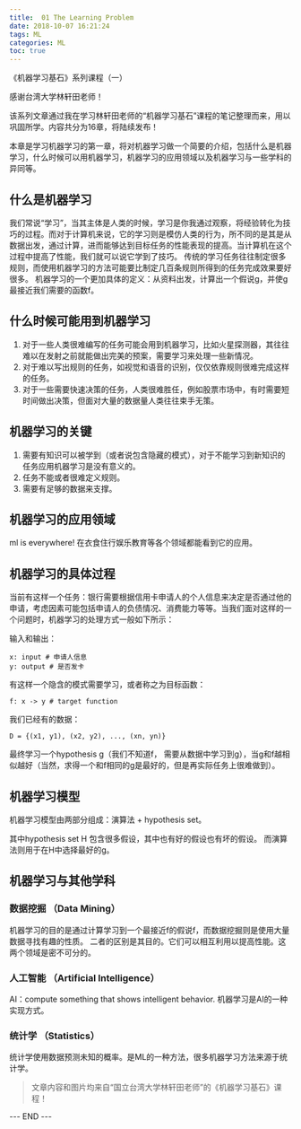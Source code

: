 ```yaml
---
title:  01 The Learning Problem
date: 2018-10-07 16:21:24
tags: ML
categories: ML
toc: true
---
```


《机器学习基石》系列课程（一）

感谢台湾大学林轩田老师！

该系列文章通过我在学习林轩田老师的“机器学习基石”课程的笔记整理而来，用以巩固所学。内容共分为16章，将陆续发布！

本章是学习机器学习的第一章，将对机器学习做一个简要的介绍，包括什么是机器学习，什么时候可以用机器学习，机器学习的应用领域以及机器学习与一些学科的异同等。

<!-- more -->

## 什么是机器学习
我们常说“学习”，当其主体是人类的时候，学习是你我通过观察，将经验转化为技巧的过程。而对于计算机来说，它的学习则是模仿人类的行为，所不同的是其是从数据出发，通过计算，进而能够达到目标任务的性能表现的提高。当计算机在这个过程中提高了性能，我们就可以说它学到了技巧。
传统的学习任务往往制定很多规则，而使用机器学习的方法可能要比制定几百条规则所得到的任务完成效果要好很多。
机器学习的一个更加具体的定义：从资料出发，计算出一个假说g，并使g最接近我们需要的函数f。

## 什么时候可能用到机器学习
1. 对于一些人类很难编写的任务可能会用到机器学习，比如火星探测器，其往往难以在发射之前就能做出完美的预案，需要学习来处理一些新情况。
2. 对于难以写出规则的任务，如视觉和语音的识别，仅仅依靠规则很难完成这样的任务。
3. 对于一些需要快速决策的任务，人类很难胜任，例如股票市场中，有时需要短时间做出决策，但面对大量的数据量人类往往束手无策。

## 机器学习的关键
1. 需要有知识可以被学到（或者说包含隐藏的模式），对于不能学习到新知识的任务应用机器学习是没有意义的。
2. 任务不能或者很难定义规则。
3. 需要有足够的数据来支撑。

## 机器学习的应用领域
ml is everywhere! 在衣食住行娱乐教育等各个领域都能看到它的应用。

## 机器学习的具体过程
当前有这样一个任务：银行需要根据信用卡申请人的个人信息来决定是否通过他的申请，考虑因素可能包括申请人的负债情况、消费能力等等。当我们面对这样的一个问题时，机器学习的处理方式一般如下所示：

输入和输出：
```
x: input # 申请人信息
y: output # 是否发卡
```
有这样一个隐含的模式需要学习，或者称之为目标函数：
```
f: x -> y # target function 
```
我们已经有的数据：
```
D = {(x1, y1), (x2, y2), ..., (xn, yn)}
```
最终学习一个hypothesis g（我们不知道f， 需要从数据中学习到g），当g和f越相似越好（当然，求得一个和f相同的g是最好的，但是再实际任务上很难做到）。

## 机器学习模型
机器学习模型由两部分组成：演算法 + hypothesis set。

其中hypothesis set H 包含很多假设，其中也有好的假设也有坏的假设。
而演算法则用于在H中选择最好的g。

## 机器学习与其他学科

### 数据挖掘 （Data Mining）
机器学习的目的是通过计算学习到一个最接近f的假说f，而数据挖掘则是使用大量数据寻找有趣的性质。
二者的区别是其目的。它们可以相互利用以提高性能。这两个领域是密不可分的。

### 人工智能 （Artificial Intelligence）
AI：compute something that shows intelligent behavior.
机器学习是AI的一种实现方式。
### 统计学 （Statistics）
统计学使用数据预测未知的概率。是ML的一种方法，很多机器学习方法来源于统计学。


> 文章内容和图片均来自“国立台湾大学林轩田老师”的《机器学习基石》课程！

--- END --- 